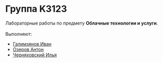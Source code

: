 # Группа K3123
Лабораторные работы по предмету **Облачные технологии и услуги**.<br /><br />
Выполняют:<br />
* [Галимзянов Иван](https://github.com/VaniaGalimzianov)
* [Озеров Антон](https://github.com/AlexMarticus)
* [Черняховский Илья](https://github.com/IlyaChern12)
